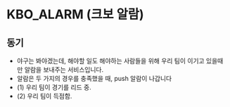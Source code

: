 # KBO_ALARM (크보 알람)

## 동기
- 야구는 봐야겠는데, 해야할 일도 해야하는 사람들을 위해 우리 팀이 이기고 있을때만 알람을 보내주는 서비스입니다.
- 알람은 두 가지의 경우를 충족했을 때, push 알람이 나갑니다
- (1) 우리 팀이 경기를 리드 중.
- (2) 우리 팀이 득점함.

